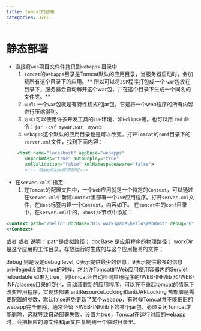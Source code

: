 ```yaml
---
title: tomcat的部署
categories: J2EE
---
```


# 静态部署
- 直接将`web`项目文件件拷贝到`webapps` 目录中
    1.  `Tomcat`的`Webapps`目录是Tomcat默认的应用目录，当服务器启动时，会加载所有这个目录下的应用。** 所以可以将`JSP`程序打包成一个 `war`包放在目录下，服务器会自动解开这个war包，并在这个目录下生成一个同名的文件夹。**
    2. `说明:` 一个`war`包就是有特性格式的jar包，它是将一个web程序的所有内容进行压缩得到。
    3. `方式:`可以使用许多开发工具的`IDE`环境，如`Eclipse`等。也可以用 `cmd` 命令：`jar -cvf mywar.war  myweb `
    4.  `webapps`这个默认的应用目录也是可以改变。打开`Tomcat`的`conf`目录下的`server.xml`文件，找到下面内容：
``` xml
    <Host name="localhost" appBase="webapps"
       unpackWARs="true" autoDeploy="true"
       xmlValidation="false" xmlNamespaceAware="false">
       <!-- 将appBase修改即可-->
```
- 在`server.xml`中指定:
    1. 在`Tomcat`的配置文件中，一个`Web`应用就是一个特定的`Context`，可以通过在`server.xml`中新建`Context`里部署一个`JSP`应用程序。打开`server.xml`文件，在`Host`标签内建一个`Context`，内容如下。
在`tomcat`中的`conf`目录中，在`server.xml`中的，`<host/>`节点中添加： 
``` xml
<Context path="/hello" docBase="D:\ workspace\hello\WebRoot" debug="0" privileged="true"> 
</Context>
```
或者
<Context path="/myapp" reloadable="true" docBase="D:\myapp" workDir="D:\myapp\work"/>
或者
<Context path="/sms4" docBase="D:\workspace\sms4\WebRoot"/>
说明：
path是虚拟路径；
docBase 是应用程序的物理路径；
workDir 是这个应用的工作目录，存放运行时生成的与这个应用相关的文件；
 
debug 则是设定debug level,  0表示提供最少的信息，9表示提供最多的信息
privileged设置为true的时候，才允许Tomcat的Web应用使用容器内的Servlet
reloadable 如果为true，则tomcat会自动检测应用程序的/WEB-INF/lib 和/WEB-INF/classes目录的变化，自动装载新的应用程序，可以在不重起tomcat的情况下改变应用程序，实现热部署
antiResourceLocking和antiJARLocking  热部署是需要配置的参数，默认false避免更新了某个webapp，有时候Tomcat并不能把旧的webapp完全删除，通常会留下WEB-INF/lib下的某个jar包，必须关闭Tomcat才能删除，这就导致自动部署失败。设置为true，Tomcat在运行对应的webapp时，会把相应的源文件和jar文件复制到一个临时目录里。